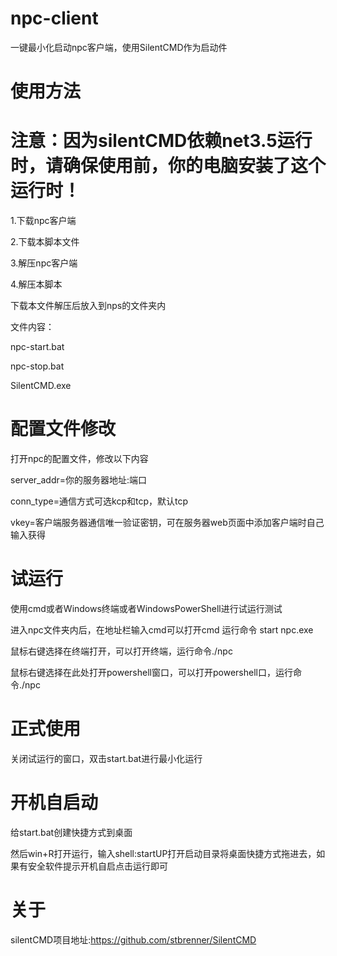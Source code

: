 # npc-client
一键最小化启动npc客户端，使用SilentCMD作为启动件
# 使用方法

# 注意：因为silentCMD依赖net3.5运行时，请确保使用前，你的电脑安装了这个运行时！
1.下载npc客户端


2.下载本脚本文件


3.解压npc客户端


4.解压本脚本


下载本文件解压后放入到nps的文件夹内


文件内容：

npc-start.bat

npc-stop.bat

SilentCMD.exe
# 配置文件修改
打开npc的配置文件，修改以下内容


server_addr=你的服务器地址:端口


conn_type=通信方式可选kcp和tcp，默认tcp


vkey=客户端服务器通信唯一验证密钥，可在服务器web页面中添加客户端时自己输入获得


# 试运行
使用cmd或者Windows终端或者WindowsPowerShell进行试运行测试


进入npc文件夹内后，在地址栏输入cmd可以打开cmd 运行命令 start npc.exe


鼠标右键选择在终端打开，可以打开终端，运行命令./npc


鼠标右键选择在此处打开powershell窗口，可以打开powershell口，运行命令./npc
# 正式使用
关闭试运行的窗口，双击start.bat进行最小化运行

# 开机自启动
给start.bat创建快捷方式到桌面


然后win+R打开运行，输入shell:startUP打开启动目录将桌面快捷方式拖进去，如果有安全软件提示开机自启点击运行即可


# 关于
silentCMD项目地址:https://github.com/stbrenner/SilentCMD


